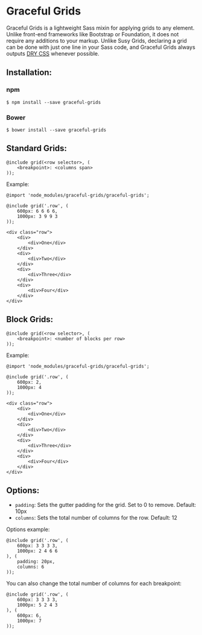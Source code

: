 # Graceful Grids

Graceful Grids is a lightweight Sass mixin for applying grids to any element. Unlike front-end frameworks like Bootstrap or Foundation, it does not require any additions to your markup. Unlike Susy Grids, declaring a grid can be done with just one line in your Sass code, and Graceful Grids always outputs [DRY CSS](http://vanseodesign.com/css/dry-principles/) whenever possible.

## Installation:
### npm
```
$ npm install --save graceful-grids
```

### Bower
```
$ bower install --save graceful-grids
```

## Standard Grids:

```
@include grid(<row selector>, (
	<breakpoint>: <columns span>
));
```

Example:

```
@import 'node_modules/graceful-grids/graceful-grids';

@include grid('.row', (
	600px: 6 6 6 6,
	1000px: 3 9 9 3
));
```


```
<div class="row">
	<div>
		<div>One</div>
	</div>
	<div>
		<div>Two</div>
	</div>
	<div>
		<div>Three</div>
	</div>
	<div>
		<div>Four</div>
	</div>
</div>
```

## Block Grids:

```
@include grid(<row selector>, (
	<breakpoint>: <number of blocks per row>
));
```

Example:

```
@import 'node_modules/graceful-grids/graceful-grids';

@include grid('.row', (
	600px: 2,
	1000px: 4
));
```


```
<div class="row">
	<div>
		<div>One</div>
	</div>
	<div>
		<div>Two</div>
	</div>
	<div>
		<div>Three</div>
	</div>
	<div>
		<div>Four</div>
	</div>
</div>
```


## Options:
- `padding`: Sets the gutter padding for the grid. Set to 0 to remove. Default: 10px
- `columns`: Sets the total number of columns for the row. Default: 12

Options example:

```
@include grid('.row', (
	600px: 3 3 3 3,
	1000px: 2 4 6 6
), (
	padding: 20px,
	columns: 6
));
```

You can also change the total number of columns for each breakpoint:

```
@include grid('.row', (
	600px: 3 3 3 3,
	1000px: 5 2 4 3
), (
	600px: 6,
	1000px: 7
));
```
